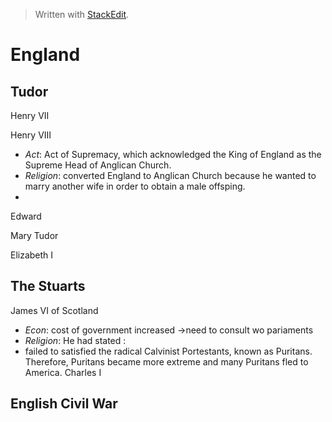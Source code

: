 
> Written with [StackEdit](https://stackedit.io/).

# England

## Tudor
Henry VII

Henry VIII
   * _Act_: Act of Supremacy, which acknowledged the King of England as the Supreme Head of Anglican Church.
   * _Religion_: converted England to Anglican Church because he wanted to marry another wife in order to obtain a male offsping.
   * 

Edward
 
Mary Tudor

Elizabeth I

## The Stuarts
James VI of Scotland
   * _Econ_: cost of government increased ->need to consult wo pariaments
   * _Religion_:  He had stated :
   * failed to satisfied the radical Calvinist Portestants, known as Puritans. Therefore, Puritans became more extreme and many Puritans fled to America.
Charles I
>
## English Civil War

<!--stackedit_data:
eyJoaXN0b3J5IjpbMjEzMzQwMjg5LC0xODEzODQ5NDM1LC0xND
Y3MjI1OTI1LDczMDk5ODExNl19
-->